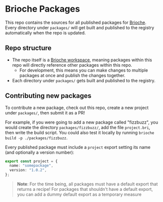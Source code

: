 # Brioche Packages

This repo contains the sources for all published packages for [Brioche](https://brioche.dev). Every directory under `packages/` will get built and published to the registry automatically when the repo is updated.

## Repo structure

- The repo itself is a [Brioche workspace](https://brioche.dev/docs/core-concepts/workspaces), meaning packages within this repo will directly reference other packages within this repo.
    - For development, this means you can make changes to multiple packages at once and publish the changes together.
- Each directory under `packages/` gets built and published to the registry.

## Contributing new packages

To contribute a new package, check out this repo, create a new project under `packages/`, then submit it as a PR!

For example, if you were going to add a new package called "fizzbuzz", you would create the directory `packages/fizzbuzz/`, add the file `project.bri`, then write the build script. You could also test it locally by running `brioche build -p ./packages/fizzbuzz`.

Every published package must include a `project` export setting its name (and optionally a version number):

```ts
export const project = {
  name: "somepackage",
  version: "1.0.2",
};
```

> **Note**: For the time being, all packages must have a default export that returns a recipe! For packages that shouldn't have a default export, you can add a dummy default export as a temporary measure

